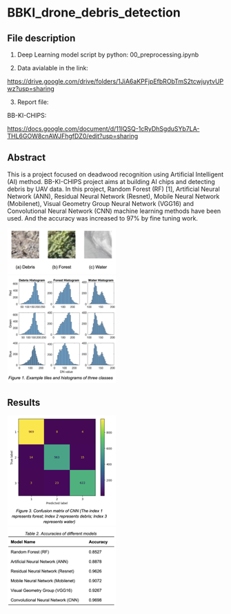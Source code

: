 # BBKI_drone_debris_detection
## File description
1. Deep Learning model script by python:
00_preprocessing.ipynb

2. Data avialable in the link:

https://drive.google.com/drive/folders/1JiA6aKPFjpEfbRObTmS2tcwjuytvUPwz?usp=sharing

3. Report file: 

BB-KI-CHIPS: 

https://docs.google.com/document/d/11IQSQ-1cRyDhSgduSYb7LA-THL6GOW8cnAWJFhgfDZ0/edit?usp=sharing
## Abstract

This is a project focused on deadwood recognition using Artificial Intelligent (AI) method. BB-KI-CHIPS project aims at building AI chips and detecting debris by UAV data.  In this project, Random Forest (RF) [1], Artificial Neural Network (ANN), Residual Neural Network (Resnet), Mobile Neural Network (Mobilenet),  Visual Geometry Group Neural Network (VGG16) and Convolutional Neural Network (CNN) machine learning methods have been used. And the accuracy was increased to 97% by fine tuning work.


<img src="https://github.com/SiruiWang0731/BBKI_drone_debris_detection/blob/21e0e074fb94b24fe6c75e0576227d06ba8ad67d/Screenshot%202023-02-14%20at%2013.57.26.png" width=50% height=50%>
<img src="https://github.com/SiruiWang0731/BBKI_drone_debris_detection/blob/9714ffdbe6bd5f72d3c430e1e8d08bb28301f8d3/Screenshot%202023-02-14%20at%2013.57.50.png" width=50% height=50%>

## Results

<img src="https://github.com/SiruiWang0731/BBKI_drone_debris_detection/blob/9714ffdbe6bd5f72d3c430e1e8d08bb28301f8d3/Screenshot%202023-02-14%20at%2013.58.30.png " width=50% height=50%>
<img src="https://github.com/SiruiWang0731/BBKI_drone_debris_detection/blob/64298d1215f686153169218514b98fe6989e5f20/Screenshot%202023-02-14%20at%2014.03.27.png " width=50% height=50%>
